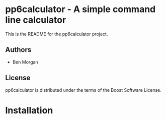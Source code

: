 pp6calculator - A simple command line calculator
================================================
This is the README for the pp6calculator project.

Authors
-------
- Ben Morgan

License
-------
pp6calculator is distributed under the terms of the Boost Software License.

Installation
============


